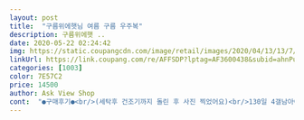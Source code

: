 ```yaml
---
layout: post 
title:  "구름위에햇님 여름 구름 우주복" 
description: 구름위에햇 ..
date: 2020-05-22 02:24:42 
img: https://static.coupangcdn.com/image/retail/images/2020/04/13/13/7/c5287b77-a726-4061-8257-9221e069cfa6.jpg 
linkUrl: https://link.coupang.com/re/AFFSDP?lptag=AF3600438&subid=ahnPublicAsk&pageKey=1491661523&itemId=2560676605&vendorItemId=70553160966&traceid=V0-113-fca4f0c514065c39 
categories: [1003] 
color: 7E57C2 
price: 14500 
author: Ask View Shop 
cont:  "●구매후기●<br/>(세탁후 건조기까지 돌린 후 사진 찍었어요)<br/>130일 4갤남아예요<br/>3번에 나누어 구입한건데, 너무 만족스러워서 접어놓은거 다 펼쳐서 사진 찍었어요ㅎㅎ<br/>70센티 9키로좀큰편이죠^^;<br/>73사이즈 아주딱맞아요<br/>구름위에 햇님<br/>구입할때마다 양말 한 켤레씩 서비스 보내주셨구요<br/>너무 예쁘고 딱 붙지않아서 아기도 편안해해요♡<br/>너무너무 만족합니다<br/>다리랑허리안찡겨서좋더라구요<br/>담에두이쁜옷나옴주문해야겠어요<br/>얘네들 디자인 다른게 더 있었으면 다 구입했을거에요^^<br/>원래크게안입히는편이라맘에듭니다<br/>재질두면이라땀흡수도잘되겟고디자인두맘에드네요<br/>조카 주려고 구입했습니다 ㅎ 새언니가 전신샷은 안찍어주셔서 ㅎㅎ.<br/>.<br/> 아이가 4개월정도 됐는데 큰편이라 또래 애들보다 한치수 큰걸로 입혔습니다 잘맞네요 넘모 기여워요 ㅜㅜ❣️<br/>지금은 7개월이고 곧 더워질거라 90사이즈로 미리 구매했어요<br/>크지도작지도않고맞춤이네요<br/>통통아가라상하복보다는바디수트를많이입혀요<br/>" 
---
```

